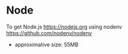 # Node

To get Node.js https://nodejs.org using nodenv https://github.com/nodenv/nodenv

* approximative size: 55MB
